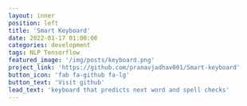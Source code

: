 ```yaml
---
layout: inner
position: left
title: 'Smart Keyboard'
date: 2022-01-17 01:00:00
categories: development
tags: NLP Tensorflow
featured_image: '/img/posts/keyboard.png'
project_link: 'https://github.com/pranavjadhav001/Smart-keyboard'
button_icon: 'fab fa-github fa-lg'
button_text: 'Visit github'
lead_text: 'keyboard that predicts next word and spell checks'
---
```

